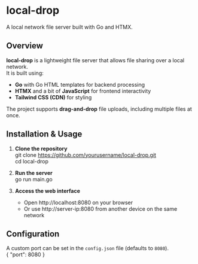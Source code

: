 # local-drop  
A local network file server built with Go and HTMX.

## Overview  
**local-drop** is a lightweight file server that allows file sharing over a local network.  
It is built using:  
- **Go** with Go HTML templates for backend processing  
- **HTMX** and a bit of **JavaScript** for frontend interactivity  
- **Tailwind CSS (CDN)** for styling  

The project supports **drag-and-drop** file uploads, including multiple files at once.

## Installation & Usage  
1. **Clone the repository**  
   git clone https://github.com/yourusername/local-drop.git  
   cd local-drop  

2. **Run the server**  
   go run main.go  

3. **Access the web interface**  
   - Open http://localhost:8080 on your browser  
   - Or use http://server-ip:8080 from another device on the same network  

## Configuration  
A custom port can be set in the `config.json` file (defaults to `8080`).  
{
  "port": 8080
}
